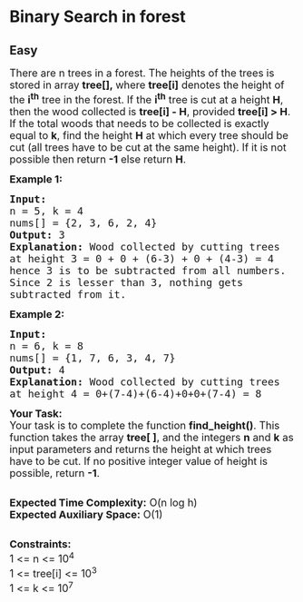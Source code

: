 # Binary Search in forest
## Easy 
<div class="problem-statement">
                <p></p><p><span style="font-size:18px">There are n trees in a forest. The heights of the trees is stored in array <strong>tree[],&nbsp;</strong>where <strong>tree[i]</strong>&nbsp;denotes the height of the&nbsp;<strong>i<sup>th</sup></strong>&nbsp;tree in the&nbsp;forest</span><span style="font-size:18px">. If the&nbsp;<strong>i<sup>th</sup></strong>&nbsp;tree is cut at a height <strong>H</strong>, then the&nbsp;wood collected is <strong>tree[i] - H</strong>, provided&nbsp;<strong>tree[i] &gt; H</strong>. If the total woods that needs to be collected is exactly equal to&nbsp;<strong>k</strong>,&nbsp;find the height&nbsp;<strong>H</strong> at which every tree should be cut (all trees have to be cut at the same height).&nbsp;If it is not possible then return&nbsp;<strong>-1</strong>&nbsp;else return <strong>H</strong>.</span></p>

<p><span style="font-size:18px"><strong>Example 1:</strong></span></p>

<pre><span style="font-size:18px"><strong>Input:
</strong>n = 5, k = 4
nums[] = {2, 3, 6, 2, 4}
<strong>Output: </strong>3<strong>
Explanation: </strong>Wood collected by cutting trees
at height 3 = 0 + 0 + (6-3) + 0 + (4-3) = 4
hence 3 is to be subtracted from all numbers.
Since 2 is lesser than 3, nothing gets
subtracted from it.</span></pre>

<p><span style="font-size:18px"><strong>Example 2:</strong></span></p>

<pre><span style="font-size:18px"><strong>Input:
</strong>n = 6, k = 8
nums[] = {1, 7, 6, 3, 4, 7}
<strong>Output: </strong>4<strong>
</strong><strong>Explanation: </strong>Wood collected by cutting trees
at height 4 = 0+(7-4)+(6-4)+0+0+(7-4) = 8</span></pre>

<p><span style="font-size:18px"><strong>Your Task:</strong><br>
Your task is to complete the function <strong>find_height()</strong>. This function takes the array <strong>tree[ ]</strong>, and the integers <strong>n</strong> and <strong>k</strong> as input parameters and returns the height at which trees have to be cut. If no positive integer value of height is possible, return <strong>-1</strong>.</span></p>

<p><br>
<span style="font-size:18px"><strong>Expected Time Complexity:</strong> O(n&nbsp;log h)<br>
<strong>Expected Auxiliary Space:</strong> O(1)</span></p>

<p><br>
<span style="font-size:18px"><strong>Constraints:&nbsp;</strong><br>
1 &lt;= n &lt;= 10<sup>4</sup><br>
1 &lt;= tree[i] &lt;= 10<sup>3</sup><br>
1 &lt;= k &lt;= 10<sup>7</sup></span></p>
 <p></p>
            </div>